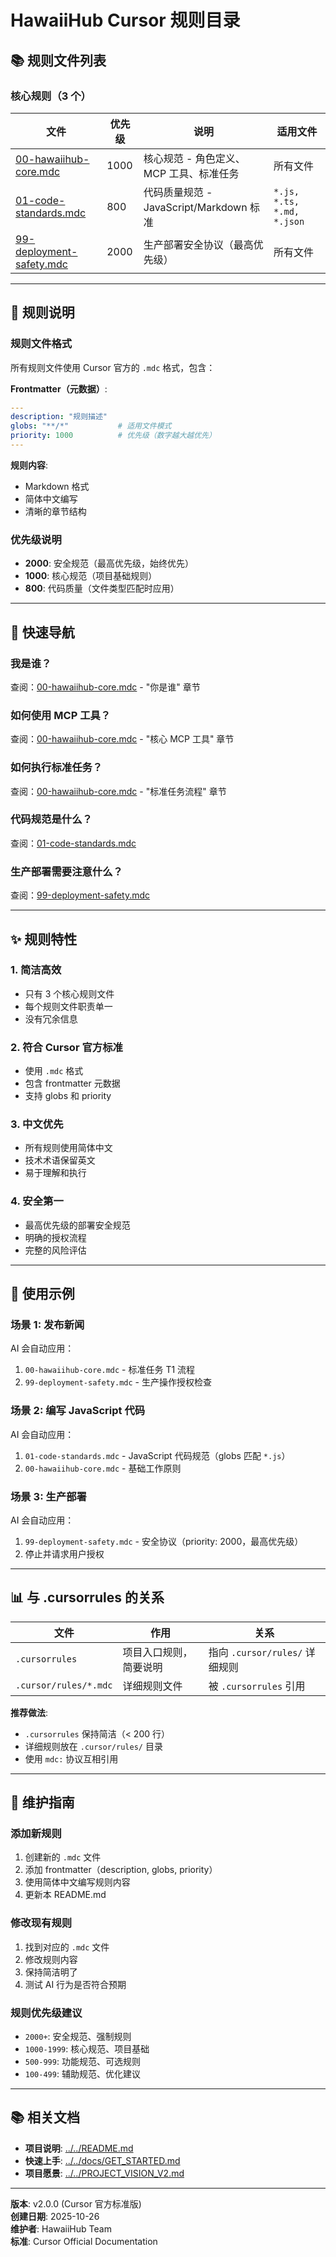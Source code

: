 # HawaiiHub Cursor 规则目录

## 📚 规则文件列表

### 核心规则（3 个）

| 文件 | 优先级 | 说明 | 适用文件 |
|-----|-------|------|---------|
| [00-hawaiihub-core.mdc](mdc:00-hawaiihub-core.mdc) | 1000 | 核心规范 - 角色定义、MCP 工具、标准任务 | 所有文件 |
| [01-code-standards.mdc](mdc:01-code-standards.mdc) | 800 | 代码质量规范 - JavaScript/Markdown 标准 | `*.js, *.ts, *.md, *.json` |
| [99-deployment-safety.mdc](mdc:99-deployment-safety.mdc) | 2000 | 生产部署安全协议（最高优先级） | 所有文件 |

---

## 🎯 规则说明

### 规则文件格式

所有规则文件使用 Cursor 官方的 `.mdc` 格式，包含：

**Frontmatter（元数据）**:

```yaml
---
description: "规则描述"
globs: "**/*"           # 适用文件模式
priority: 1000          # 优先级（数字越大越优先）
---
```

**规则内容**:

- Markdown 格式
- 简体中文编写
- 清晰的章节结构

### 优先级说明

- **2000**: 安全规范（最高优先级，始终优先）
- **1000**: 核心规范（项目基础规则）
- **800**: 代码质量（文件类型匹配时应用）

---

## 📖 快速导航

### 我是谁？

查阅：[00-hawaiihub-core.mdc](mdc:00-hawaiihub-core.mdc) - "你是谁" 章节

### 如何使用 MCP 工具？

查阅：[00-hawaiihub-core.mdc](mdc:00-hawaiihub-core.mdc) - "核心 MCP 工具" 章节

### 如何执行标准任务？

查阅：[00-hawaiihub-core.mdc](mdc:00-hawaiihub-core.mdc) - "标准任务流程" 章节

### 代码规范是什么？

查阅：[01-code-standards.mdc](mdc:01-code-standards.mdc)

### 生产部署需要注意什么？

查阅：[99-deployment-safety.mdc](mdc:99-deployment-safety.mdc)

---

## ✨ 规则特性

### 1. 简洁高效

- 只有 3 个核心规则文件
- 每个规则文件职责单一
- 没有冗余信息

### 2. 符合 Cursor 官方标准

- 使用 `.mdc` 格式
- 包含 frontmatter 元数据
- 支持 globs 和 priority

### 3. 中文优先

- 所有规则使用简体中文
- 技术术语保留英文
- 易于理解和执行

### 4. 安全第一

- 最高优先级的部署安全规范
- 明确的授权流程
- 完整的风险评估

---

## 🚀 使用示例

### 场景 1: 发布新闻

AI 会自动应用：

1. `00-hawaiihub-core.mdc` - 标准任务 T1 流程
2. `99-deployment-safety.mdc` - 生产操作授权检查

### 场景 2: 编写 JavaScript 代码

AI 会自动应用：

1. `01-code-standards.mdc` - JavaScript 代码规范（globs 匹配 `*.js`）
2. `00-hawaiihub-core.mdc` - 基础工作原则

### 场景 3: 生产部署

AI 会自动应用：

1. `99-deployment-safety.mdc` - 安全协议（priority: 2000，最高优先级）
2. 停止并请求用户授权

---

## 📊 与 .cursorrules 的关系

| 文件 | 作用 | 关系 |
|-----|------|------|
| `.cursorrules` | 项目入口规则，简要说明 | 指向 `.cursor/rules/` 详细规则 |
| `.cursor/rules/*.mdc` | 详细规则文件 | 被 `.cursorrules` 引用 |

**推荐做法**:

- `.cursorrules` 保持简洁（< 200 行）
- 详细规则放在 `.cursor/rules/` 目录
- 使用 `mdc:` 协议互相引用

---

## 🔧 维护指南

### 添加新规则

1. 创建新的 `.mdc` 文件
2. 添加 frontmatter（description, globs, priority）
3. 使用简体中文编写规则内容
4. 更新本 README.md

### 修改现有规则

1. 找到对应的 `.mdc` 文件
2. 修改规则内容
3. 保持简洁明了
4. 测试 AI 行为是否符合预期

### 规则优先级建议

- `2000+`: 安全规范、强制规则
- `1000-1999`: 核心规范、项目基础
- `500-999`: 功能规范、可选规则
- `100-499`: 辅助规范、优化建议

---

## 📚 相关文档

- **项目说明**: [../../README.md](mdc:../../README.md)
- **快速上手**: [../../docs/GET_STARTED.md](mdc:../../docs/GET_STARTED.md)
- **项目愿景**: [../../PROJECT_VISION_V2.md](mdc:../../PROJECT_VISION_V2.md)

---

**版本**: v2.0.0 (Cursor 官方标准版)  
**创建日期**: 2025-10-26  
**维护者**: HawaiiHub Team  
**标准**: Cursor Official Documentation
